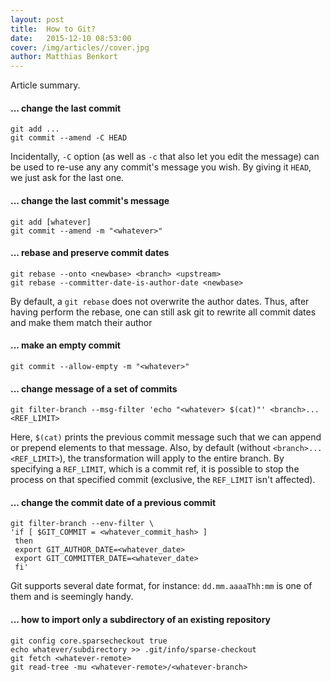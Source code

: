 ```yaml
---
layout: post
title:  How to Git?
date:   2015-12-10 08:53:00
cover: /img/articles//cover.jpg
author: Matthias Benkort
---
```


Article summary.

<!--more-->

#### ... change the last commit

```
git add ...
git commit --amend -C HEAD
``` 

Incidentally, `-C` option (as well as `-c` that also let you edit the message) can be used to
re-use any any commit's message you wish. By giving it `HEAD`, we just ask for the last one. 

#### ... change the last commit's message

```
git add [whatever]
git commit --amend -m "<whatever>"
```

#### ... rebase and preserve commit dates

```
git rebase --onto <newbase> <branch> <upstream>
git rebase --committer-date-is-author-date <newbase>
```

By default, a `git rebase` does not overwrite the author dates. Thus, after having perform the
rebase, one can still ask git to rewrite all commit dates and make them match their author

#### ... make an empty commit

```
git commit --allow-empty -m "<whatever>"
```

#### ... change message of a set of commits

```
git filter-branch --msg-filter 'echo "<whatever> $(cat)"' <branch>...<REF_LIMIT>
```

Here, `$(cat)` prints the previous commit message such that we can append or prepend elements
to that message. Also, by default (without `<branch>...<REF_LIMIT>`), the transformation will
apply to the entire branch. By specifying a `REF_LIMIT`, which is a commit ref, it is possible
to stop the process on that specified commit (exclusive, the `REF_LIMIT` isn't affected).

#### ... change the commit date of a previous commit

```
git filter-branch --env-filter \
'if [ $GIT_COMMIT = <whatever_commit_hash> ]
 then
 export GIT_AUTHOR_DATE=<whatever_date>
 export GIT_COMMITTER_DATE=<whatever_date>
 fi'
```

Git supports several date format, for instance: `dd.mm.aaaaThh:mm` is one of them and is
seemingly handy.

#### ... how to import only a subdirectory of an existing repository 

```
git config core.sparsecheckout true
echo whatever/subdirectory >> .git/info/sparse-checkout
git fetch <whatever-remote>
git read-tree -mu <whatever-remote>/<whatever-branch>
```





